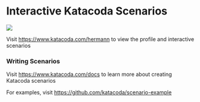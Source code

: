 # Interactive Katacoda Scenarios

[![](http://shields.katacoda.com/katacoda/hermann/count.svg)](https://www.katacoda.com/hermann "Get your profile on Katacoda.com")

Visit https://www.katacoda.com/hermann to view the profile and interactive scenarios

### Writing Scenarios
Visit https://www.katacoda.com/docs to learn more about creating Katacoda scenarios

For examples, visit https://github.com/katacoda/scenario-example

